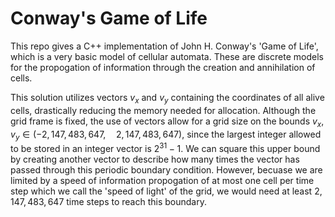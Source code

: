 # Conway's Game of Life
This repo gives a C++ implementation of John H. Conway's 'Game of Life', which is a very basic model of cellular automata. These are discrete models for the propogation of information through the creation and annihilation of cells.

This solution utilizes vectors $v_x$ and $v_y$ containing the coordinates of all alive cells, drastically reducing the memory needed for allocation. Although the grid frame is fixed, the use of vectors allow for a grid size on the bounds $v_x,v_y\in(-2,147,483,647,\quad 2,147,483,647)$, since the largest integer allowed to be stored in an integer vector is $2^{31}-1$. We can square this upper bound by creating another vector to describe how many times the vector has passed through this periodic boundary condition. However, becuase we are limited by a speed of information propogation of at most one cell per time step which we call the 'speed of light' of the grid, we would need at least $2,147,483,647$ time steps to reach this boundary.
